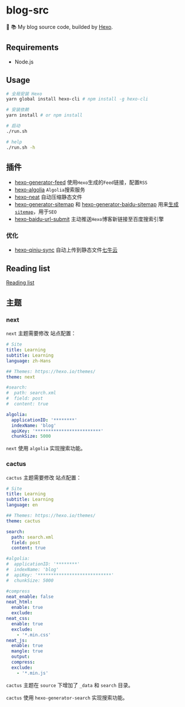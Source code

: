 # blog-src

:see_no_evil: :books:  My blog source code, builded by [Hexo](https://github.com/hexojs/hexo).

## Requirements
- Node.js

## Usage
```bash
# 全局安装 Hexo
yarn global install hexo-cli # npm install -g hexo-cli

# 安装依赖
yarn install # or npm install

# 启动
./run.sh

# help
./run.sh -h
```

## 插件
- [hexo-generator-feed](https://github.com/hexojs/hexo-generator-feed) 使用`Hexo`生成的`Feed`链接，配置`RSS`
- [hexo-algolia](https://github.com/oncletom/hexo-algolia) `Algolia`搜索服务
- [hexo-neat](https://github.com/rozbo/hexo-neat) 自动压缩静态文件
- [hexo-generator-sitemap](https://github.com/hexojs/hexo-generator-sitemap) 和 [hexo-generator-baidu-sitemap](https://github.com/coneycode/hexo-generator-baidu-sitemap) 用来[生成`sitemap`](https://www.shipengqi.top/2018/07/18/hexo-seo2)，用于`SEO`
- [hexo-baidu-url-submit](https://github.com/huiwang/hexo-baidu-url-submit) 主动推送`Hexo`博客新链接至百度搜索引擎

### 优化
- [hexo-qiniu-sync](https://github.com/gyk001/hexo-qiniu-sync) 自动上传到静态文件[七牛云](https://portal.qiniu.com)

## Reading list
[Reading list](./SUMMARY.md)


## 主题
### next
`next` 主题需要修改 站点配置：
```yml
# Site
title: Learning
subtitle: Learning
language: zh-Hans

## Themes: https://hexo.io/themes/
theme: next

#search:
#  path: search.xml
#  field: post
#  content: true

algolia:
  applicationID: '********'
  indexName: 'blog'
  apiKey: '*************************'
  chunkSize: 5000
```

`next` 使用 `algolia` 实现搜索功能。

### cactus
`cactus` 主题需要修改 站点配置：
```yml
# Site
title: Learning
subtitle: Learning
language: en

## Themes: https://hexo.io/themes/
theme: cactus

search:
  path: search.xml
  field: post
  content: true

#algolia:
#  applicationID: '********'
#  indexName: 'blog'
#  apiKey: '****************************'
#  chunkSize: 5000

#compress
neat_enable: false
neat_html:
  enable: true
  exclude:
neat_css:
  enable: true
  exclude:
    - '*.min.css'
neat_js:
  enable: true
  mangle: true
  output:
  compress:
  exclude:
    - '*.min.js'
```

`cactus` 主题在 `source` 下增加了 `_data` 和 `search` 目录。

`cactus` 使用 `hexo-generator-search` 实现搜索功能。
